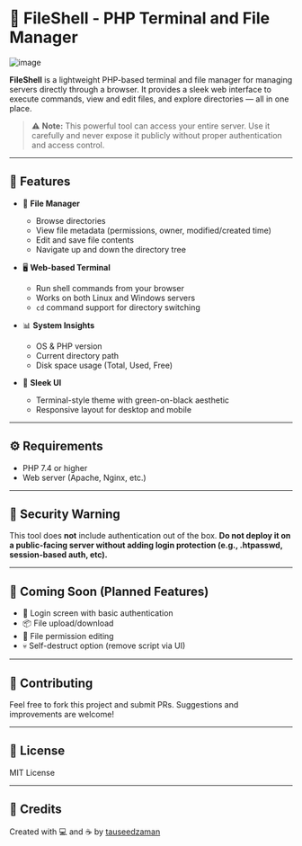 ﻿# 🐚 FileShell - PHP Terminal and File Manager
![image](https://github.com/user-attachments/assets/266a5d0d-41c2-4cb5-9b55-7b809ce8f51e)

**FileShell** is a lightweight PHP-based terminal and file manager for managing servers directly through a browser. It provides a sleek web interface to execute commands, view and edit files, and explore directories — all in one place.

> ⚠️ **Note:** This powerful tool can access your entire server. Use it carefully and never expose it publicly without proper authentication and access control.

---

## 🚀 Features

- 📂 **File Manager**
  - Browse directories
  - View file metadata (permissions, owner, modified/created time)
  - Edit and save file contents
  - Navigate up and down the directory tree

- 🖥 **Web-based Terminal**
  - Run shell commands from your browser
  - Works on both Linux and Windows servers
  - `cd` command support for directory switching

- 📊 **System Insights**
  - OS & PHP version
  - Current directory path
  - Disk space usage (Total, Used, Free)

- 🎨 **Sleek UI**
  - Terminal-style theme with green-on-black aesthetic
  - Responsive layout for desktop and mobile

---

## ⚙️ Requirements

- PHP 7.4 or higher
- Web server (Apache, Nginx, etc.)

---

## 🔐 Security Warning

This tool does **not** include authentication out of the box. **Do not deploy it on a public-facing server without adding login protection (e.g., .htpasswd, session-based auth, etc).**

---

## 🧩 Coming Soon (Planned Features)

- 🔐 Login screen with basic authentication
- 📦 File upload/download
- 📝 File permission editing
- 💀 Self-destruct option (remove script via UI)

---

## 🤝 Contributing

Feel free to fork this project and submit PRs. Suggestions and improvements are welcome!

---

## 📄 License

MIT License

---

## 🙌 Credits

Created with 💻 and ☕ by [tauseedzaman](https://github.com/tauseedzaman)
